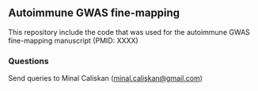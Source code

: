 ## Autoimmune GWAS fine-mapping

This repository include the code that was used for the autoimmune GWAS fine-mapping manuscript (PMID: XXXX)


### Questions

Send queries to Minal Caliskan (minal.caliskan@gmail.com)